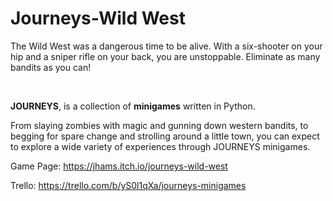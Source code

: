 # Journeys-Wild West



The Wild West was a dangerous time to be alive.
With a six-shooter on your hip and a sniper rifle on your back, you are unstoppable.
Eliminate as many bandits as you can!

‎

**JOURNEYS**, is a collection of **minigames** written in Python.

From slaying zombies with magic and gunning down western bandits, to begging for spare change and strolling around a little town, you can expect to explore a wide variety of experiences through JOURNEYS minigames.

Game Page: https://jhams.itch.io/journeys-wild-west

‎Trello: https://trello.com/b/yS0l1qXa/journeys-minigames
